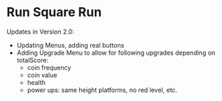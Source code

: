 Run Square Run
====

Updates in Version 2.0:

- Updating Menus, adding real buttons
- Adding Upgrade Menu to allow for following upgrades depending on totalScore:
  - coin frequency
  - coin value
  - health
  - power ups: same height platforms, no red level, etc.
  
  
